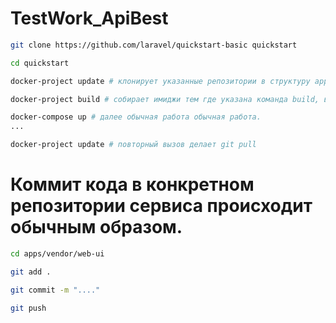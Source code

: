 # TestWork_ApiBest

``` bash
git clone https://github.com/laravel/quickstart-basic quickstart
```
``` bash
cd quickstart
```
``` bash
docker-project update # клонирует указанные репозитории в структуру apps/vendor/web-ui
```
``` bash
docker-project build # собирает имиджи тем где указана команда build, вполне возможно вам это не нужно
```
``` bash
docker-compose up # далее обычная работа обычная работа.
...

docker-project update # повторный вызов делает git pull
```
# Коммит кода в конкретном репозитории сервиса происходит обычным образом.

``` bash
cd apps/vendor/web-ui
```
``` bash
git add .
```
``` bash
git commit -m "...."
```
``` bash
git push
```
